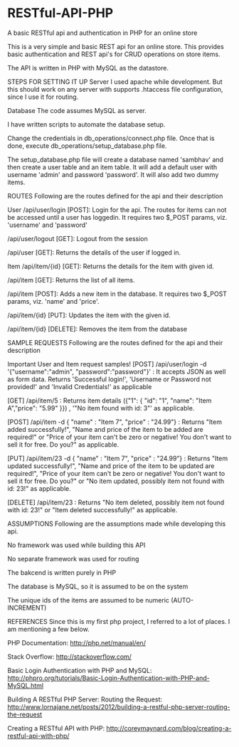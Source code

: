 RESTful-API-PHP
===============

A basic RESTful api and authentication in PHP for an online store

This is a very simple and basic REST api for an online store. This provides basic authentication and REST api's for CRUD operations on store items.

The API is written in PHP with MySQL as the datastore.


STEPS FOR SETTING IT UP
Server
I used apache while development. But this should work on any server with supports .htaccess file configuration, since I use it for routing.

Database
The code assumes MySQL as server.

I have written scripts to automate the database setup.

Change the credentials in db_operations/connect.php file. Once that is done, execute db_operations/setup_database.php file.

The setup_database.php file will create a database named 'sambhav' and then create a user table and an item table. It will add a default user with username 'admin' and password 'password'. It will also add two dummy items.



ROUTES
Following are the routes defined for the api and their description


User
/api/user/login [POST]: Login for the api. The routes for items can not be accessed until a user has loggedin. It requires two $_POST params, viz. 'username' and 'password'

/api/user/logout [GET]: Logout from the session

/api/user [GET]: Returns the details of the user if logged in.

Item
/api/item/{id} [GET]: Returns the details for the item with given id.

/api/item [GET]: Returns the list of all items.

/api/item [POST]: Adds a new item in the database. It requires two $_POST params, viz. 'name' and 'price'.

/api/item/{id} [PUT]: Updates the item with the given id.

/api/item/{id} [DELETE]: Removes the item from the database


SAMPLE REQUESTS
Following are the routes defined for the api and their description


Important User and Item request samples!
[POST] /api/user/login -d '{"username":"admin", "password":"password"}' : It accepts JSON as well as form data. Returns 'Successful login!', 'Username or Password not provided!' and 'Invalid Credentials!' as applicable

[GET] /api/item/5 : Returns item details ({"1": { "id": "1", "name": "Item A","price": "5.99" }}) , '"No item found with id: 3"' as applicable.

[POST] /api/item -d { "name" : "Item 7", "price" : "24.99"} : Returns "Item added successfully!", "Name and price of the item to be added are required!" or "Price of your item can't be zero or negative! You don't want to sell it for free. Do you?" as applicable.

[PUT] /api/item/23 -d { "name" : "Item 7", "price" : "24.99"} : Returns "Item updated successfully!", "Name and price of the item to be updated are required!", "Price of your item can't be zero or negative! You don't want to sell it for free. Do you?" or "No item updated, possibly item not found with id: 23!" as applicable.

[DELETE] /api/item/23 : Returns "No item deleted, possibly item not found with id: 23!" or "Item deleted successfully!" as applicable.



ASSUMPTIONS
Following are the assumptions made while developing this api.

No framework was used while building this API

No separate framework was used for routing

The bakcend is written purely in PHP

The database is MySQL, so it is assumed to be on the system

The unique ids of the items are assumed to be numeric (AUTO-INCREMENT)




REFERENCES
Since this is my first php project, I referred to a lot of places. I am mentioning a few below.

PHP Documentation: http://php.net/manual/en/

Stack Overflow: http://stackoverflow.com/

Basic Login Authentication with PHP and MySQL: http://phpro.org/tutorials/Basic-Login-Authentication-with-PHP-and-MySQL.html

Building A RESTful PHP Server: Routing the Request: http://www.lornajane.net/posts/2012/building-a-restful-php-server-routing-the-request

Creating a RESTful API with PHP: http://coreymaynard.com/blog/creating-a-restful-api-with-php/

